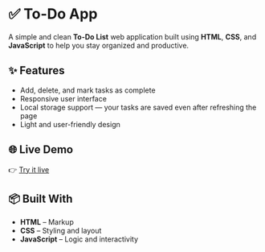 # ✅ To-Do App

A simple and clean **To-Do List** web application built using **HTML**, **CSS**, and **JavaScript** to help you stay organized and productive.

## ✨ Features

- Add, delete, and mark tasks as complete
- Responsive user interface
- Local storage support — your tasks are saved even after refreshing the page
- Light and user-friendly design

## 🌐 Live Demo

👉 [Try it live](https://KumariRupani.github.io/todo-app)  

## 📦 Built With

- **HTML** – Markup
- **CSS** – Styling and layout
- **JavaScript** – Logic and interactivity



